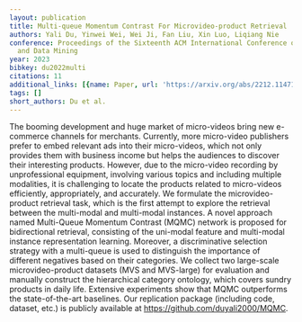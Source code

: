 ```yaml
---
layout: publication
title: Multi-queue Momentum Contrast For Microvideo-product Retrieval
authors: Yali Du, Yinwei Wei, Wei Ji, Fan Liu, Xin Luo, Liqiang Nie
conference: Proceedings of the Sixteenth ACM International Conference on Web Search
  and Data Mining
year: 2023
bibkey: du2022multi
citations: 11
additional_links: [{name: Paper, url: 'https://arxiv.org/abs/2212.11471'}]
tags: []
short_authors: Du et al.
---
```

The booming development and huge market of micro-videos bring new e-commerce
channels for merchants. Currently, more micro-video publishers prefer to embed
relevant ads into their micro-videos, which not only provides them with
business income but helps the audiences to discover their interesting products.
However, due to the micro-video recording by unprofessional equipment,
involving various topics and including multiple modalities, it is challenging
to locate the products related to micro-videos efficiently, appropriately, and
accurately. We formulate the microvideo-product retrieval task, which is the
first attempt to explore the retrieval between the multi-modal and multi-modal
instances.
  A novel approach named Multi-Queue Momentum Contrast (MQMC) network is
proposed for bidirectional retrieval, consisting of the uni-modal feature and
multi-modal instance representation learning. Moreover, a discriminative
selection strategy with a multi-queue is used to distinguish the importance of
different negatives based on their categories. We collect two large-scale
microvideo-product datasets (MVS and MVS-large) for evaluation and manually
construct the hierarchical category ontology, which covers sundry products in
daily life. Extensive experiments show that MQMC outperforms the
state-of-the-art baselines. Our replication package (including code, dataset,
etc.) is publicly available at https://github.com/duyali2000/MQMC.